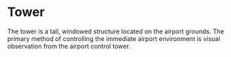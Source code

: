 # Tower

The tower is a tall, windowed structure located on the airport grounds.
The primary method of controlling the immediate airport environment is
visual observation from the airport control tower.